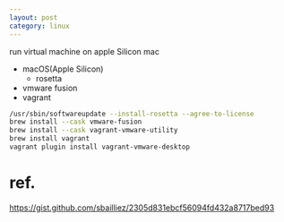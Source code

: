 ```yaml
---
layout: post
category: linux
---
```


run virtual machine on apple Silicon mac

- macOS(Apple Silicon)
  - rosetta
- vmware fusion
- vagrant

```sh
/usr/sbin/softwareupdate --install-rosetta --agree-to-license
brew install --cask vmware-fusion
brew install --cask vagrant-vmware-utility
brew install vagrant
vagrant plugin install vagrant-vmware-desktop
```

# ref.

<https://gist.github.com/sbailliez/2305d831ebcf56094fd432a8717bed93>
